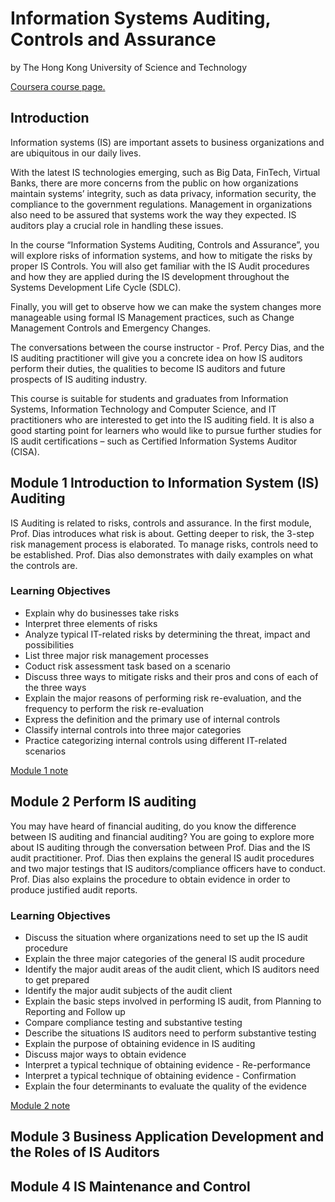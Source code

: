 # Information Systems Auditing, Controls and Assurance

by The Hong Kong University of Science and Technology

[Coursera course page.](https://www.coursera.org/learn/information-systems-audit)



## Introduction

Information systems (IS) are important assets to business organizations and are ubiquitous in our daily lives. 

With the latest IS technologies emerging, such as Big Data, FinTech, Virtual Banks, there are more concerns from the public on how organizations maintain systems’ integrity, such as data privacy, information security, the compliance to the government regulations. Management in organizations also need to be assured that systems work the way they expected. IS auditors play a crucial role in handling these issues.

In the course “Information Systems Auditing, Controls and Assurance”, you will explore risks of information systems, and how to mitigate the risks by proper IS Controls. You will also get familiar with the IS Audit procedures and how they are applied during the IS development throughout the Systems Development Life Cycle (SDLC). 

Finally, you will get to observe how we can make the system changes more manageable using formal IS Management practices, such as Change Management Controls and Emergency Changes. 

The conversations between the course instructor - Prof. Percy Dias, and the IS auditing practitioner will give you a concrete idea on how IS auditors perform their duties, the qualities to become IS auditors and future prospects of IS auditing industry.

This course is suitable for students and graduates from Information Systems, Information Technology and Computer Science, and IT practitioners who are interested to get into the IS auditing field. It is also a good starting point for learners who would like to pursue further studies for IS audit certifications – such as Certified Information Systems Auditor (CISA).



## Module 1 Introduction to Information System (IS) Auditing

IS Auditing is related to risks, controls and assurance. In the first module, Prof. Dias introduces what risk is about. Getting deeper to risk, the 3-step risk management process is elaborated. To manage risks, controls need to be established. Prof. Dias also demonstrates with daily examples on what the controls are.

### Learning Objectives
- Explain why do businesses take risks
- Interpret three elements of risks
- Analyze typical IT-related risks by determining the threat, impact and possibilities
- List three major risk management processes
- Coduct risk assessment task based on a scenario
- Discuss three ways to mitigate risks and their pros and cons of each of the three ways
- Explain the major reasons of performing risk re-evaluation, and the frequency to perform the risk re-evaluation
- Express the definition and the primary use of internal controls
- Classify internal controls into three major categories
- Practice categorizing internal controls using different IT-related scenarios

[Module 1 note](Module1/readme.md)

## Module 2 Perform IS auditing


You may have heard of financial auditing, do you know the difference between IS auditing and financial auditing? You are going to explore more about IS auditing through the conversation between Prof. Dias and the IS audit practitioner. Prof. Dias then explains the general IS audit procedures and two major testings that IS auditors/compliance officers have to conduct. Prof. Dias also explains the procedure to obtain evidence in order to produce justified audit reports.

### Learning Objectives
- Discuss the situation where organizations need to set up the IS audit procedure
- Explain the three major categories of the general IS audit procedure
- Identify the major audit areas of the audit client, which IS auditors need to get prepared
- Identify the major audit subjects of the audit client
- Explain the basic steps involved in performing IS audit, from Planning to Reporting and Follow up
- Compare compliance testing and substantive testing
- Describe the situations IS auditors need to perform substantive testing
- Explain the purpose of obtaining evidence in IS auditing
- Discuss major ways to obtain evidence
- Interpret a typical technique of obtaining evidence - Re-performance
- Interpret a typical technique of obtaining evidence - Confirmation
- Explain the four determinants to evaluate the quality of the evidence

[Module 2 note](Module2/readme.md)

## Module 3 Business Application Development and the Roles of IS Auditors
## Module 4 IS Maintenance and Control